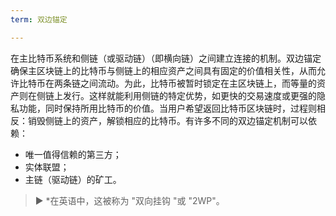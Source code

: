 ```yaml
---
term: 双边锚定

---
```

在主比特币系统和侧链（或驱动链）（即横向链）之间建立连接的机制。双边锚定确保主区块链上的比特币与侧链上的相应资产之间具有固定的价值相关性，从而允许比特币在两条链之间流动。为此，比特币被暂时锁定在主区块链上，而等量的资产则在侧链上发行。这样就能利用侧链的特定优势，如更快的交易速度或更强的隐私功能，同时保持所用比特币的价值。当用户希望返回比特币区块链时，过程则相反：销毁侧链上的资产，解锁相应的比特币。有许多不同的双边锚定机制可以依赖：


- 唯一值得信赖的第三方；
- 实体联盟；
- 主链（驱动链）的矿工。

> ► *在英语中，这被称为 "双向挂钩 "或 "2WP"。
